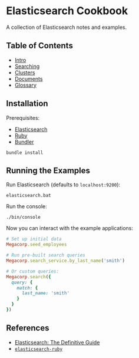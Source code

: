 # Elasticsearch Cookbook

A collection of Elasticsearch notes and examples.

## Table of Contents

- [Intro](./notes/intro.md)
- [Searching](./notes/searching.md)
- [Clusters](./notes/clusters.md)
- [Documents](./notes/documents.md)
- [Glossary](./notes/glossary.md)

## Installation

Prerequisites:

- [Elasticsearch](https://www.elastic.co/downloads/elasticsearch)
- [Ruby](https://www.ruby-lang.org/en/downloads/)
- [Bundler](https://bundler.io/)

```
bundle install
```

## Running the Examples

Run Elasticsearch (defaults to `localhost:9200`):

```
elasticsearch.bat
```

Run the console:

```
./bin/console
```

Now you can interact with the example applications:

```rb
# Set up initial data
Megacorp.seed_employees

# Run pre-built search queries
Megacorp.search_service.by_last_name('smith')

# Or custom queries:
Megacorp.search({
  query: {
    match: {
      last_name: 'smith'
    }
  }
})
```

## References

- [Elasticsearch: The Definitive Guide](https://learning.oreilly.com/library/view/elasticsearch-the-definitive/9781449358532/)
- [`elasticsearch-ruby`](https://github.com/elastic/elasticsearch-ruby)
